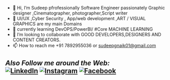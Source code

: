 - 👋 Hi, I’m Sudeep pfrofessionally Software Engineer passionately Graphic designer ,Cinematographer, photographer,Script writer
- 👀  UI/UX ,Cyber Security , App/web development ,ART / VISUAL GRAPHICS are my main Domains
- 🌱 currently learning DevOPS/PowerBI/ #Core MACHINE LEARNING 
- 💞️ I’m looking to collaborate with GOOD DEVELOPERS,DESIGNERS AND CONTENT CREATORS.
- 📫 How to reach me +91 7892955036 or sudeepgnaik01@gmail.com

<h2><i>Also Follow me around the Web:</i><br>
<a href="https://www.linkedin.com/in/sudeep-naik-328495145/" target="_blank"><img src="https://img.shields.io/badge/LinkedIn-%230077B5.svg?&style=flat-square&logo=linkedin&logoColor=white" alt="LinkedIn"></a>
<a href="https://www.instagram.com/sudeep_naik_15/" target="_blank"><img src="https://img.shields.io/badge/Instagram-%23E4405F.svg?&style=flat-square&logo=instagram&logoColor=white" alt="Instagram"></a>
<a href="https://www.facebook.com/naiksudeep15" target="_blank"><img src="https://img.shields.io/badge/Facebook-%231877F2.svg?&style=flat-square&logo=facebook&logoColor=white" alt="Facebook"></a>
</div>

<!---
SudeepNAIK15/SudeepNAIK15 is a ✨ special ✨ repository because its `README.md` (this file) appears on your GitHub profile.
You can click the Preview link to take a look at your changes.
--->
